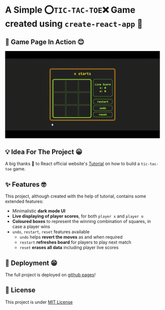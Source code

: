 # A Simple :o:`TIC-TAC-TOE`:x: Game created using `create-react-app` :gem:

## :roller_coaster: Game Page In Action  :blush:

![Video](./tictactoe-play.gif)

## :bulb: Idea For The Project :grinning:
 A big thanks :gift_heart: to React official website's [Tutorial](https://react.dev/learn/tutorial-tic-tac-toe) on how to build a `tic-tac-toe` game.

## :sparkles: Features :nerd_face:
This project, although created with the help of tutorial, contains some extended features: 
* Minimalistic **dark mode UI**
* **Live displaying of player scores**, for both `player x` and `player o`
* **Coloured boxes** to represent the winning combination of squares, in case a player wins
* `undo`, `restart`, `reset` features available
    - `undo` helps **revert the moves** as and when required
    - `restart` **refreshes board** for players to play next match
    - `reset` **erases all data** including player live scores

## :rocket: Deployment :grin:
The full project is deployed on [github pages](https://soumyajit0803.github.io/tic-tac-toe/)!

 ## :key: License 
 This project is under [MIT License](./LICENSE)